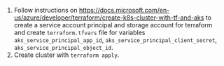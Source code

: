 1. Follow instructions on https://docs.microsoft.com/en-us/azure/developer/terraform/create-k8s-cluster-with-tf-and-aks to create a service account principal and storage account for terraform and create `terraform.tfvars` file for variables `aks_service_principal_app_id`, `aks_service_principal_client_secret`, `aks_service_principal_object_id`.
2. Create cluster with `terraform apply`.
